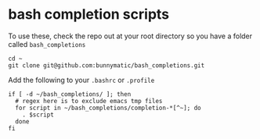 # bash completion scripts

To use these, check the repo out at your root directory so you have
a folder called `bash_completions`

```shell
cd ~
git clone git@github.com:bunnymatic/bash_completions.git
```

Add the following to your `.bashrc` or `.profile`

```shell
if [ -d ~/bash_completions/ ]; then
  # regex here is to exclude emacs tmp files
  for script in ~/bash_completions/completion-*[^~]; do
    . $script
  done
fi
```


